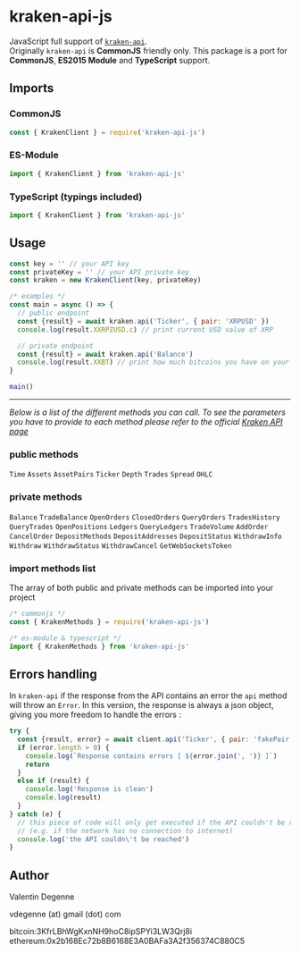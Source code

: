 # kraken-api-js

JavaScript full support of [`kraken-api`](https://github.com/nothingisdead/npm-kraken-api).  
Originally `kraken-api` is **CommonJS** friendly only. This package is a port for **CommonJS**, **ES2015 Module** and **TypeScript** support.

## Imports

### CommonJS

```javascript
const { KrakenClient } = require('kraken-api-js')
```

### ES-Module

```javascript
import { KrakenClient } from 'kraken-api-js'
```

### TypeScript (typings included)

```javascript
import { KrakenClient } from 'kraken-api-js'
```

## Usage

```javascript
const key = '' // your API key
const privateKey = '' // your API private key
const kraken = new KrakenClient(key, privateKey)

/* examples */
const main = async () => {
  // public endpoint
  const {result} = await kraken.api('Ticker', { pair: 'XRPUSD' })
  console.log(result.XXRPZUSD.c) // print current USD value of XRP

  // private endpoint
  const {result} = await kraken.api('Balance')
  console.log(result.XXBT) // print how much bitcoins you have on your account right now
}

main()
```
---

*Below is a list of the different methods you can call. To see the parameters you have to provide to each method please refer to the official [Kraken API page](https://www.kraken.com/features/api)*

### public methods

`Time` `Assets` `AssetPairs` `Ticker` `Depth` `Trades` `Spread` `OHLC`

### private methods

`Balance` `TradeBalance` `OpenOrders` `ClosedOrders` `QueryOrders` `TradesHistory` `QueryTrades` `OpenPositions` `Ledgers` `QueryLedgers` `TradeVolume` `AddOrder` `CancelOrder` `DepositMethods` `DepositAddresses` `DepositStatus` `WithdrawInfo` `Withdraw` `WithdrawStatus` `WithdrawCancel` `GetWebSocketsToken`

### import methods list

The array of both public and private methods can be imported into your project

```javascript
/* commonjs */
const { KrakenMethods } = require('kraken-api-js')

/* es-module & typescript */
import { KrakenMethods } from 'kraken-api-js'
```


## Errors handling

In `kraken-api` if the response from the API contains an error the `api` method will throw an `Error`.
In this version, the response is always a json object, giving you more freedom to handle the errors :

```javascript
try {
  const {result, error} = await client.api('Ticker', { pair: 'fakePair' })
  if (error.length > 0) {
    console.log(`Response contains errors [ ${error.join(', ')} ]`)
    return
  }
  else if (result) {
    console.log('Response is clean')
    console.log(result)
  }
} catch (e) {
  // this piece of code will only get executed if the API couldn't be reached
  // (e.g. if the network has no connection to internet)
  console.log('the API couldn\'t be reached')
}
```

## Author

Valentin Degenne

vdegenne (at) gmail (dot) com

bitcoin:3KfrLBhWgKxnNH9hoC8ipSPYi3LW3Qrj8i  
ethereum:0x2b168Ec72b8B6168E3A0BAFa3A2f356374C880C5